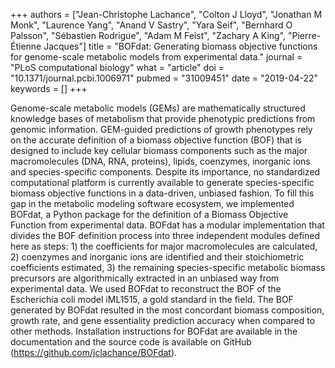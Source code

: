 +++
authors = ["Jean-Christophe Lachance", "Colton J Lloyd", "Jonathan M Monk", "Laurence Yang", "Anand V Sastry", "Yara Seif", "Bernhard O Palsson", "Sébastien Rodrigue", "Adam M Feist", "Zachary A King", "Pierre-Étienne Jacques"]
title = "BOFdat: Generating biomass objective functions for genome-scale metabolic models from experimental data."
journal = "PLoS computational biology"
what = "article"
doi = "10.1371/journal.pcbi.1006971"
pubmed = "31009451"
date = "2019-04-22"
keywords = []
+++

Genome-scale metabolic models (GEMs) are mathematically structured knowledge bases of metabolism that provide phenotypic predictions from genomic information. GEM-guided predictions of growth phenotypes rely on the accurate definition of a biomass objective function (BOF) that is designed to include key cellular biomass components such as the major macromolecules (DNA, RNA, proteins), lipids, coenzymes, inorganic ions and species-specific components. Despite its importance, no standardized computational platform is currently available to generate species-specific biomass objective functions in a data-driven, unbiased fashion. To fill this gap in the metabolic modeling software ecosystem, we implemented BOFdat, a Python package for the definition of a Biomass Objective Function from experimental data. BOFdat has a modular implementation that divides the BOF definition process into three independent modules defined here as steps: 1) the coefficients for major macromolecules are calculated, 2) coenzymes and inorganic ions are identified and their stoichiometric coefficients estimated, 3) the remaining species-specific metabolic biomass precursors are algorithmically extracted in an unbiased way from experimental data. We used BOFdat to reconstruct the BOF of the Escherichia coli model iML1515, a gold standard in the field. The BOF generated by BOFdat resulted in the most concordant biomass composition, growth rate, and gene essentiality prediction accuracy when compared to other methods. Installation instructions for BOFdat are available in the documentation and the source code is available on GitHub (https://github.com/jclachance/BOFdat).